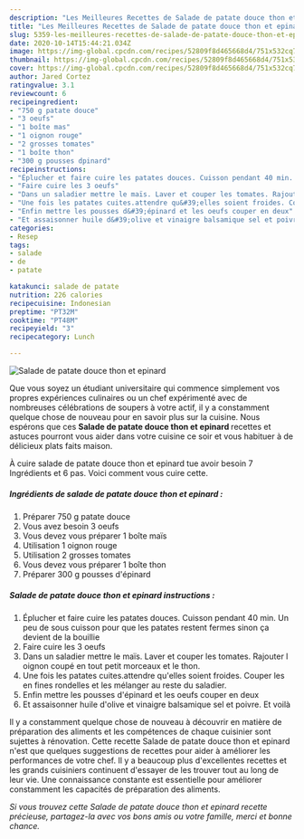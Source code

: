 ```yaml
---
description: "Les Meilleures Recettes de Salade de patate douce thon et epinard"
title: "Les Meilleures Recettes de Salade de patate douce thon et epinard"
slug: 5359-les-meilleures-recettes-de-salade-de-patate-douce-thon-et-epinard
date: 2020-10-14T15:44:21.034Z
image: https://img-global.cpcdn.com/recipes/52809f8d465668d4/751x532cq70/salade-de-patate-douce-thon-et-epinard-photo-principale-de-la-recette.jpg
thumbnail: https://img-global.cpcdn.com/recipes/52809f8d465668d4/751x532cq70/salade-de-patate-douce-thon-et-epinard-photo-principale-de-la-recette.jpg
cover: https://img-global.cpcdn.com/recipes/52809f8d465668d4/751x532cq70/salade-de-patate-douce-thon-et-epinard-photo-principale-de-la-recette.jpg
author: Jared Cortez
ratingvalue: 3.1
reviewcount: 6
recipeingredient:
- "750 g patate douce"
- "3 oeufs"
- "1 boîte mas"
- "1 oignon rouge"
- "2 grosses tomates"
- "1 boîte thon"
- "300 g pousses dpinard"
recipeinstructions:
- "Éplucher et faire cuire les patates douces. Cuisson pendant 40 min. Un peu de sous cuisson pour que les patates restent fermes sinon ça devient de la bouillie"
- "Faire cuire les 3 oeufs"
- "Dans un saladier mettre le maïs. Laver et couper les tomates. Rajouter l oignon coupé en tout petit morceaux et le thon."
- "Une fois les patates cuites.attendre qu&#39;elles soient froides. Couper les en fines rondelles et les mélanger au reste du saladier."
- "Enfin mettre les pousses d&#39;épinard et les oeufs couper en deux"
- "Et assaisonner huile d&#39;olive et vinaigre balsamique sel et poivre. Et voilà"
categories:
- Resep
tags:
- salade
- de
- patate

katakunci: salade de patate 
nutrition: 226 calories
recipecuisine: Indonesian
preptime: "PT32M"
cooktime: "PT48M"
recipeyield: "3"
recipecategory: Lunch

---
```



![Salade de patate douce thon et epinard](https://img-global.cpcdn.com/recipes/52809f8d465668d4/751x532cq70/salade-de-patate-douce-thon-et-epinard-photo-principale-de-la-recette.jpg)

Que vous soyez un étudiant universitaire qui commence simplement vos propres expériences culinaires ou un chef expérimenté avec de nombreuses célébrations de soupers à votre actif, il y a constamment quelque chose de nouveau pour en savoir plus sur la cuisine. Nous espérons que ces <strong> Salade de patate douce thon et epinard </strong> recettes et astuces pourront vous aider dans votre cuisine ce soir et vous habituer à de délicieux plats faits maison.

<!--inarticleads1-->

À cuire salade de patate douce thon et epinard tue avoir besoin 7 Ingrédients et 6 pas. Voici comment vous cuire cette.

##### Ingrédients de salade de patate douce thon et epinard :

1. Préparer 750 g patate douce
1. Vous avez besoin 3 oeufs
1. Vous devez vous préparer 1 boîte maïs
1. Utilisation 1 oignon rouge
1. Utilisation 2 grosses tomates
1. Vous devez vous préparer 1 boîte thon
1. Préparer 300 g pousses d&#39;épinard




<!--inarticleads2-->

##### Salade de patate douce thon et epinard instructions :

1. Éplucher et faire cuire les patates douces. Cuisson pendant 40 min. Un peu de sous cuisson pour que les patates restent fermes sinon ça devient de la bouillie
1. Faire cuire les 3 oeufs
1. Dans un saladier mettre le maïs. Laver et couper les tomates. Rajouter l oignon coupé en tout petit morceaux et le thon.
1. Une fois les patates cuites.attendre qu&#39;elles soient froides. Couper les en fines rondelles et les mélanger au reste du saladier.
1. Enfin mettre les pousses d&#39;épinard et les oeufs couper en deux
1. Et assaisonner huile d&#39;olive et vinaigre balsamique sel et poivre. Et voilà




<!--inarticleads1-->

<p>
Il y a constamment quelque chose de nouveau à découvrir en matière de préparation des aliments et les compétences de chaque cuisinier sont sujettes à rénovation. Cette recette Salade de patate douce thon et epinard n'est que quelques suggestions de recettes pour aider à améliorer les performances de votre chef. Il y a beaucoup plus d'excellentes recettes et les grands cuisiniers continuent d'essayer de les trouver tout au long de leur vie. Une connaissance constante est essentielle pour améliorer constamment les capacités de préparation des aliments.
</p>

<p>
<i>Si vous trouvez cette Salade de patate douce thon et epinard recette précieuse, partagez-la avec vos bons amis ou votre famille, merci et bonne chance.</i>
</p>
